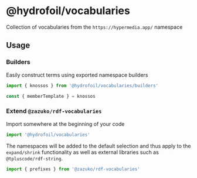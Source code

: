 # @hydrofoil/vocabularies

Collection of vocabularies from the `https://hypermedia.app/` namespace

## Usage

### Builders

Easily construct terms using exported namespace builders

```typescript
import { knossos } from '@hydrofoil/vocabularies/builders'

const { memberTemplate } = knossos
```

### Extend `@zazuko/rdf-vocabularies`

Import somewhere at the beginning of your code

```javascript
import '@hydrofoil/vocabularies'
```

The namespaces will be added to the default selection and thus apply to the `expand/shrink` functionality as well as external libraries such as `@tpluscode/rdf-string`.

```javascript
import { prefixes } from '@zazuko/rdf-vocabularies'
```
